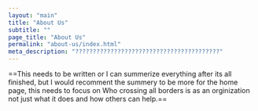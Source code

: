 ```yaml
---
layout: "main"
title: "About Us"
subtitle: ""
page_title: "About Us"
permalink: "about-us/index.html"
meta_description: "?????????????????????????????????????????"
---
```



==This needs to be written or I can summerize everything after its all finished, but I would recomment the summery to be more for the home page, this needs to focus on Who crossing all borders is as an orginization not just what it does and how others can help.==